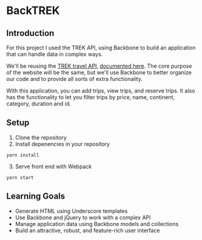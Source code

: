 # BackTREK

## Introduction
For this project I used the TREK API, using Backbone to build an application that can handle data in complex ways.

We'll be reusing the [TREK travel API](https://ada-backtrek-api.herokuapp.com/trips), [documented here](https://github.com/AdaGold/trip_api). The core purpose of the website will be the same, but we'll use Backbone to better organize our code and to provide all sorts of extra functionality.

With this application, you can add trips, view trips, and reserve trips.  It also has the functionality to let you filter trips by price, name, continent, category, duration and id.  

## Setup
1. Clone the repository
2. Install depenencies in your repository
```
yarn install
```
3. Serve front end with Webpack
```
yarn start
```
## Learning Goals

- Generate HTML using Underscore templates
- Use Backbone and jQuery to work with a complex API
- Manage application data using Backbone models and collections
- Build an attractive, robust, and feature-rich user interface


